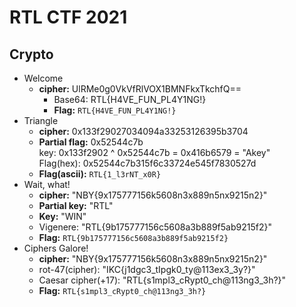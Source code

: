 # RTL CTF 2021

## Crypto
- Welcome
  - **cipher:**		UlRMe0g0VkVfRlVOX1BMNFkxTkchfQ==
    - Base64:		RTL{H4VE_FUN_PL4Y1NG!}
    - **Flag:**		`RTL{H4VE_FUN_PL4Y1NG!}`
- Triangle
    - **cipher:**		0x133f29027034094a33253126395b3704
    - **Partial flag:**	0x52544c7b  
        key:		0x133f2902 ^ 0x52544c7b = 0x416b6579 = "Akey"  
        Flag(hex):		0x52544c7b315f6c33724e545f7830527d  
    - **Flag(ascii):** `RTL{1_l3rNT_x0R}`
- Wait, what!
    - **cipher:** 	"NBY{9x175777156k5608n3x889n5nx9215n2}"
    - **Partial key:**	"RTL"
    - **Key:**		"WIN"
    - Vigenere:	"RTL{9b175777156c5608a3b889f5ab9215f2}"
    - **Flag:**		`RTL{9b175777156c5608a3b889f5ab9215f2}`
- Ciphers Galore!
    - **cipher:** 		"NBY{9x175777156k5608n3x889n5nx9215n2}"
    - rot-47(cipher): 	"IKC{j1dgc3_tIpgk0_ty@113ex3_3y?}"
    - Caesar cipher(+17):  	"RTL{s1mpl3_cRypt0_ch@113ng3_3h?}"
    - **Flag:** 			`RTL{s1mpl3_cRypt0_ch@113ng3_3h?}`